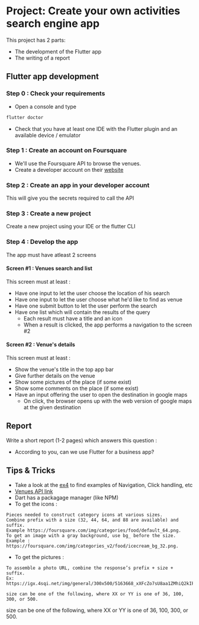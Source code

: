 # Project: Create your own activities search engine app

This project has 2 parts:

- The development of the Flutter app
- The writing of a report

## Flutter app development

### Step 0 : Check your requirements

- Open a console and type

```bash
flutter doctor
```

- Check that you have at least one IDE with the Flutter plugin and an available device / emulator

### Step 1 : Create an account on Foursquare

- We'll use the Foursquare API to browse the venues.
- Create a developer account on their [website](https://developer.foursquare.com)

### Step 2 : Create an app in your developer account

This will give you the secrets required to call the API

### Step 3 : Create a new project

Create a new project using your IDE or the flutter CLI

### Step 4 : Develop the app

The app must have atleast 2 screens

#### Screen #1 : Venues search and list

This screen must at least :

- Have one input to let the user choose the location of his search
- Have one input to let the user choose what he'd like to find as venue
- Have one submit button to let the user perform the search
- Have one list which will contain the results of the query
  - Each result must have a title and an icon
  - When a result is clicked, the app performs a navigation to the screen #2

#### Screen #2 : Venue's details

This screen must at least :

- Show the venue's title in the top app bar
- Give further details on the venue
- Show some pictures of the place (if some exist)
- Show some comments on the place (if some exist)
- Have an input offering the user to open the destination in google maps
  - On click, the browser opens up with the web version of google maps at the given destination

## Report

Write a short report (1-2 pages) which answers this question :

- According to you, can we use Flutter for a business app?

## Tips & Tricks

- Take a look at the [ex4](../ex4) to find examples of Navigation, Click handling, etc
- [Venues API link](https://developer.foursquare.com/docs/api/venues/search)
- Dart has a packagage manager (like NPM)
- To get the icons : 
```
Pieces needed to construct category icons at various sizes.
Combine prefix with a size (32, 44, 64, and 88 are available) and suffix.
Example https://foursquare.com/img/categories/food/default_64.png.
To get an image with a gray background, use bg_ before the size.
Example : https://foursquare.com/img/categories_v2/food/icecream_bg_32.png.
```
- To get the pictures :
```
To assemble a photo URL, combine the response’s prefix + size + suffix.
Ex: https://igx.4sqi.net/img/general/300x500/5163668_xXFcZo7sU8aa1ZMhiQ2kIP7NllD48m7qsSwr1mJnFj4.jpg

size can be one of the following, where XX or YY is one of 36, 100, 300, or 500.
```
size can be one of the following, where XX or YY is one of 36, 100, 300, or 500.

